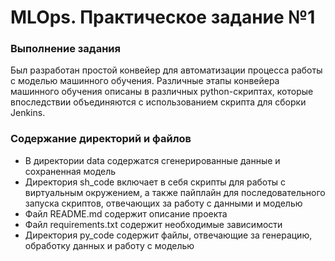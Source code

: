 # MLOps. Практическое задание №1

### Выполнение задания
Был разработан простой конвейер для автоматизации процесса работы с моделью машинного обучения. Различные этапы конвейера машинного обучения описаны в различных python-скриптах, которые впоследствии объединяются с использованием скрипта для сборки Jenkins.

### Содержание директорий и файлов
- В директории data содержатся сгенерированные данные и сохраненная модель
- Директория sh_code включает в себя скрипты для работы с виртуальным окружением, а также пайплайн для последовательного запуска скриптов, отвечающих за работу с данными и моделью
- Файл README.md содержит описание проекта
- Файл requirements.txt содержит необходимые зависимости
- Директория py_code содержит файлы, отвечающие за генерацию, обработку данных и работу с моделью
